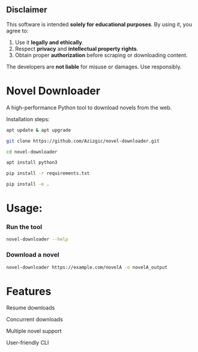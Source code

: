 
## **Disclaimer**

This software is intended **solely for educational purposes**. By using it, you agree to:

1. Use it **legally and ethically**.
2. Respect **privacy** and **intellectual property rights**.
3. Obtain proper **authorization** before scraping or downloading content.

The developers are **not liable** for misuse or damages. Use responsibly. 

# Novel Downloader
A high-performance Python tool to download novels from the web.

Installation steps: 

``` bash
apt update & apt upgrade

git clone https://github.com/Azizgic/novel-downloader.git

cd novel-downloader

apt install python3

pip install -r requirements.txt

pip install -e .
```
# Usage:
### Run the tool
``` bash
novel-downloader --help
```
### Download a novel
``` bash
novel-downloader https://example.com/novelA -o novelA_output 
 ```

# Features

Resume downloads

Concurrent downloads

Multiple novel support

User-friendly CLI
